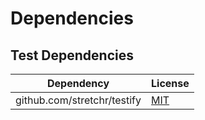 <!-- @formatter:off -->
# Dependencies

## Test Dependencies

| Dependency                  | License  |
| --------------------------- | -------- |
| github.com/stretchr/testify | [MIT][0] |

[0]: https://github.com/stretchr/testify/blob/HEAD/LICENSE

